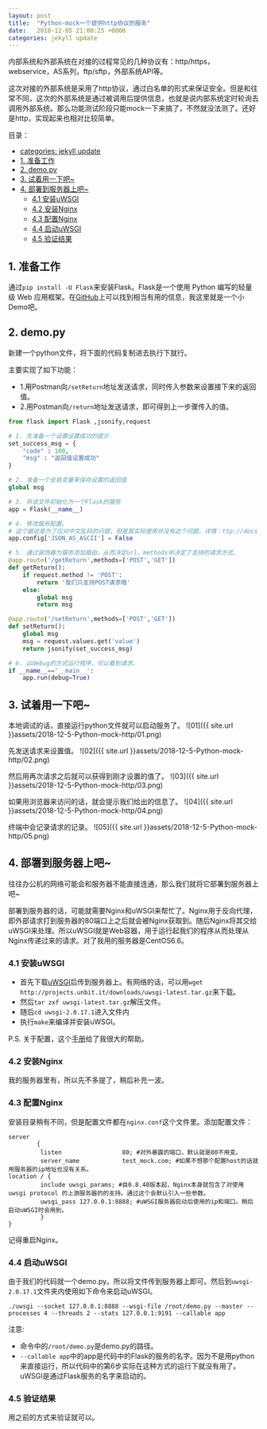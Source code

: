 ```yaml
---
layout: post
title:  "Python-mock一个提供http协议的服务"
date:   2018-12-05 21:00:25 +0800
categories: jekyll update
---
```


内部系统和外部系统在对接的过程常见的几种协议有：http/https，webservice，AS系列，ftp/sftp，外部系统API等。

这次对接的外部系统是采用了http协议，通过白名单的形式来保证安全。但是和往常不同，这次的外部系统是通过被调用后提供信息，也就是说内部系统定时轮询去调用外部系统。那么功能测试阶段只能mock一下来搞了，不然就没法测了。还好是http，实现起来也相对比较简单。

目录：
- [categories: jekyll update](#categories-jekyll-update)
- [1. 准备工作](#1-%E5%87%86%E5%A4%87%E5%B7%A5%E4%BD%9C)
- [2. demo.py](#2-demopy)
- [3. 试着用一下吧~](#3-%E8%AF%95%E7%9D%80%E7%94%A8%E4%B8%80%E4%B8%8B%E5%90%A7)
- [4. 部署到服务器上吧~](#4-%E9%83%A8%E7%BD%B2%E5%88%B0%E6%9C%8D%E5%8A%A1%E5%99%A8%E4%B8%8A%E5%90%A7)
  - [4.1 安装uWSGI](#41-%E5%AE%89%E8%A3%85uwsgi)
  - [4.2 安装Nginx](#42-%E5%AE%89%E8%A3%85nginx)
  - [4.3 配置Nginx](#43-%E9%85%8D%E7%BD%AEnginx)
  - [4.4 启动uWSGI](#44-%E5%90%AF%E5%8A%A8uwsgi)
  - [4.5 验证结果](#45-%E9%AA%8C%E8%AF%81%E7%BB%93%E6%9E%9C)

## 1. 准备工作

通过`pip install -U Flask`来安装Flask。Flask是一个使用 Python 编写的轻量级 Web 应用框架。在[GitHub](https://github.com/pallets/flask/)上可以找到相当有用的信息，我这里就是一个小Demo吧。

## 2. demo.py

新建一个python文件，将下面的代码复制进去执行下就行。

主要实现了如下功能：
- 1.用Postman向`/setReturn`地址发送请求，同时传入参数来设置接下来的返回值。
- 2.用Postman向`/return`地址发送请求，即可得到上一步骤传入的值。

```python
from flask import Flask ,jsonify,request

# 1. 先准备一个设置设置成功的提示
set_success_msg = {
    "code" : 100,
    "msg" : "返回值设置成功"
}

# 2. 准备一个全局变量来保存设置的返回值
global msg

# 3. 将该文件初始化为一个Flask的服务
app = Flask(__name__)

# 4. 修改服务配置。
# 这个据说是为了应对中文乱码的问题，但是我实际使用并没有这个问题。详情：ttp://docs.jinkan.org/docs/flask/config.html
app.config['JSON_AS_ASCII'] = False

# 5. 通过装饰器为服务添加路由，从而决定url。methods中决定了支持的请求方式。
@app.route('/getReturn',methods=['POST','GET'])
def getReturn():
    if request.method != 'POST':
        return '我们只支持POST请求哦'
    else:
        global msg
        return msg

@app.route('/setReturn',methods=['POST','GET'])
def setReturn():
    global msg
    msg = request.values.get('value')
    return jsonify(set_success_msg)

# 6. 以debug的方式运行程序，可以看到请求。
if __name__=='__main__':
    app.run(debug=True)
```

## 3. 试着用一下吧~

本地调试的话，直接运行python文件就可以启动服务了。
![01]({{ site.url }}assets/2018-12-5-Python-mock-http/01.png)

先发送请求来设置值。
![02]({{ site.url }}assets/2018-12-5-Python-mock-http/02.png)

然后用再次请求之后就可以获得到刚才设置的值了。
![03]({{ site.url }}assets/2018-12-5-Python-mock-http/03.png)

如果用浏览器来访问的话，就会提示我们给出的信息了。
![04]({{ site.url }}assets/2018-12-5-Python-mock-http/04.png)

终端中会记录请求的记录。
![05]({{ site.url }}assets/2018-12-5-Python-mock-http/05.png)

## 4. 部署到服务器上吧~

往往办公机的网络可能会和服务器不能直接连通，那么我们就将它部署到服务器上吧~

部署到服务器的话，可能就需要Nginx和uWSGI来帮忙了。Nginx用于反向代理，即外部请求打到服务器的80端口上之后就会被Nginx获取到。随后Nginx将其交给uWSGI来处理。所以uWSGI就是Web容器，用于运行起我们的程序从而处理从Nginx传递过来的请求。对了我用的服务器是CentOS6.6。

### 4.1 安装uWSGI

- 首先下载[uWSGI](https://projects.unbit.it/downloads/uwsgi-latest.tar.gz)后传到服务器上。有网络的话，可以用`wget http://projects.unbit.it/downloads/uwsgi-latest.tar.gz`来下载。
- 然后`tar zxf uwsgi-latest.tar.gz`解压文件。
- 随后`cd uwsgi-2.0.17.1`进入文件内
- 执行`make`来编译并安装uWSGI。

P.S. 关于配置，这个[手册](https://uwsgi-docs-zh.readthedocs.io/zh_CN/latest/Nginx.html)给了我很大的帮助。

### 4.2 安装Nginx

我的服务器里有，所以先不多提了，稍后补充一波。

### 4.3 配置Nginx

安装目录稍有不同，但是配置文件都在`nginx.conf`这个文件里。添加配置文件：

```
server
        {
         listen                 80; #对外暴露的端口，默认就是80不用变。
         server_name            test_mock.com; #如果不想那个配置host的话就用服务器的ip地址也没有关系。
location / {
         include uwsgi_params; #自0.8.40版本起，Nginx本身就包含了对使用 uwsgi protocol 的上游服务器的的支持。通过这个会默认引入一些参数。
         uwsgi_pass 127.0.0.1:8888; #uWSGI服务器启动后使用的ip和端口。稍后启动uWSGI时会用到。
         }
}
```

记得重启Nginx。

### 4.4 启动uWSGI

由于我们的代码就一个demo.py。所以将文件传到服务器上即可。然后到`uwsgi-2.0.17.1`文件夹内使用如下命令来启动uWSGI。

`./uwsgi --socket 127.0.0.1:8888 --wsgi-file /root/demo.py --master --processes 4 --threads 2 --stats 127.0.0.1:9191 --callable app`

注意:
- 命令中的`/root/demo.py`是demo.py的路径。
- `--callable app`中的app是代码中的Flask的服务的名字。因为不是用python来直接运行，所以代码中的第6步实际在这种方式的运行下就没有用了。uWSGI是通过Flask服务的名字来启动的。

### 4.5 验证结果

用之前的方式来验证就可以。

